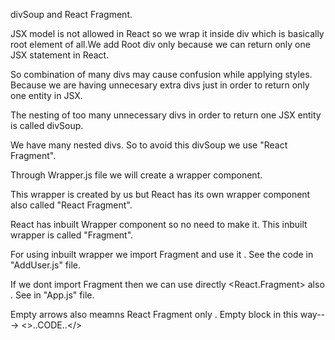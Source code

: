divSoup and React Fragment.

JSX model is not allowed in React so we wrap it inside div which is basically root element of all.We add Root div only because we can return only one JSX statement in React.

So combination of many divs may cause confusion while applying styles. Because we are having unnecesary extra divs just in order to return only one entity in JSX.

The nesting of too many unnecessary divs in order to return one JSX entity is called divSoup.

We have many nested divs. So to avoid this divSoup we use "React Fragment". 

Through Wrapper.js file we will create a wrapper component.

This wrapper is created by us but React has its own wrapper component also called "React Fragment".

React has inbuilt Wrapper component so no need to make it. This inbuilt wrapper is called "Fragment".

For using inbuilt wrapper we import Fragment and use it . See the code in "AddUser.js" file.

If we dont import Fragment then we can use directly <React.Fragment> also . See in "App.js" file.

Empty arrows also meamns React Fragment only . Empty block in this way--->  <>..CODE..</> 

